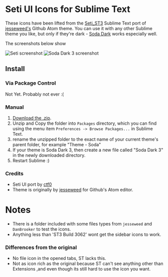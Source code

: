 # Seti UI Icons for Sublime Text

These icons have been lifted from the [Seti_ST3](https://github.com/ctf0/Seti_ST3) Sublime Text port of [jesseweed's](https://github.com/jesseweed/seti-ui) Github Atom theme. You can use it with any other Sublime theme you like, but only if they're dark - [Soda Dark](https://github.com/buymeasoda/soda-theme/) works especially well.

The screenshots below show

![Seti screenshot](screenshot-1.jpg)
![Soda Dark 3 screenshot](screenshot-3.png)


## Install

### Via Package Control

Not Yet. Probably not ever :(

### Manual

1. [Download the .zip](https://github.com/mrmartineau/SetiUI-Icons-Sublime/archive/master.zip).
2. Unzip and Copy the folder into `Packages` directory, which you can find using the menu item `Preferences -> Browse Packages...` in Sublime Text.
3. rename the unzipped folder to the exact name of your current theme's parent folder, for example "Theme - Soda"
4. If your theme is Soda Dark 3, then create a new file called "Soda Dark 3" in the newly downloaded directory.
5. Restart Sublime :)

### Credits
- Seti UI port by [ctf0](https://github.com/ctf0/Seti_ST3)
- Theme is originally by [jesseweed](https://github.com/jesseweed/seti-ui) for Github's Atom editor.

# Notes
- There is a folder included with some files types from `jesseweed` and `DanBrooker` to test the icons.
- Anything less than 'ST3 Build 3062' wont get the sidebar icons to work.

### Differences from the original

- No file icon in the opened tabs, ST lacks this.
- Not as icon rich as the original because ST can't see anything other than Extensions ,and even though its still hard to use the icon you want.

